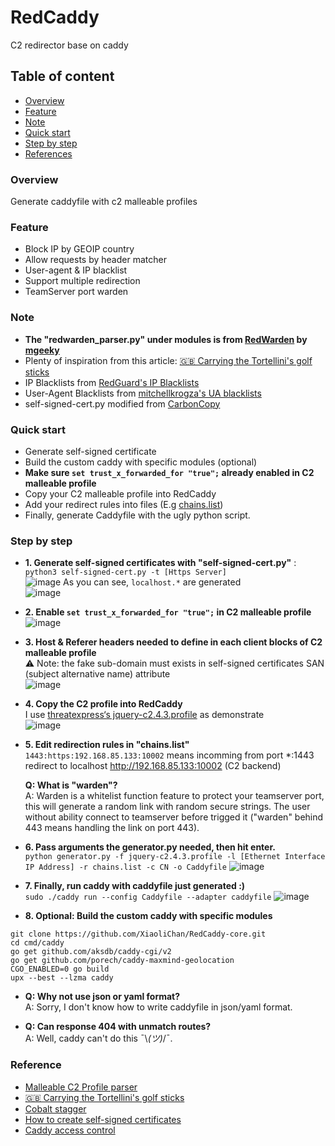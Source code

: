 # RedCaddy
C2 redirector base on caddy

## Table of content
* [Overview](#Overview)
* [Feature](#Feature)
* [Note](#Note)
* [Quick start](#Quick-start)
* [Step by step](#Step-by-step)
* [References](#References)

### Overview
Generate caddyfile with c2 malleable profiles

### Feature
- Block IP by GEOIP country
- Allow requests by header matcher
- User-agent & IP blacklist
- Support multiple redirection
- TeamServer port warden

### Note
- **The "redwarden_parser.py" under modules is from [RedWarden](https://github.com/mgeeky/RedWarden) by [mgeeky](https://github.com/mgeeky)**  
- Plenty of inspiration from this article: [🇬🇧 Carrying the Tortellini's golf sticks](https://aptw.tf/2021/11/25/c2-redirectors-using-caddy.html)  
- IP Blacklists from [RedGuard's IP Blacklists](https://github.com/wikiZ/RedGuard/blob/main/data/banned_ips.go)
- User-Agent Blacklists from [mitchellkrogza's UA blacklists](https://github.com/mitchellkrogza/nginx-ultimate-bad-bot-blocker/blob/master/_generator_lists/bad-user-agents.list)  
- self-signed-cert.py modified from [CarbonCopy](https://github.com/paranoidninja/CarbonCopy) 

### Quick start
- Generate self-signed certificate
- Build the custom caddy with specific modules (optional)
- **Make sure `set trust_x_forwarded_for "true";` already enabled in C2 malleable profile**
- Copy your C2 malleable profile into RedCaddy
- Add your redirect rules into files (E.g [chains.list](https://github.com/XiaoliChan/RedCaddy/blob/main/chains.list))
- Finally, generate Caddyfile with the ugly python script.

### Step by step
- **1. Generate self-signed certificates with "self-signed-cert.py"** :  
`python3 self-signed-cert.py -t [Https Server]`  
![image](https://user-images.githubusercontent.com/30458572/210765265-67869573-de98-4a8a-a167-11dc80fb6165.png)
As you can see, `localhost.*` are generated  
![image](https://user-images.githubusercontent.com/30458572/210765494-86a91d2e-8ac7-4b20-973e-e9e3e88933ce.png)

- **2. Enable `set trust_x_forwarded_for "true";` in C2 malleable profile**  
![image](https://user-images.githubusercontent.com/30458572/196095882-c60f306c-b11d-4642-af0c-86779200b3d3.png)

- **3. Host & Referer headers needed to define in each client blocks of C2 malleable profile**  
:warning: Note: the fake sub-domain must exists in self-signed certificates SAN (subject alternative name) attribute  
![image](https://user-images.githubusercontent.com/30458572/210927201-d2403730-f731-45be-8d0f-1d3dbdc21be4.png)

- **4. Copy the C2 profile into RedCaddy**  
I use [threatexpress‘s jquery-c2.4.3.profile](https://github.com/threatexpress/malleable-c2/blob/master/jquery-c2.4.3.profile) as demonstrate  
![image](https://user-images.githubusercontent.com/30458572/195805856-bb7e5352-6227-42df-92da-7682511cc7c1.png)

- **5. Edit redirection rules in "chains.list"**  
`1443:https:192.168.85.133:10002` means incomming from port *:1443 redirect to localhost http://192.168.85.133:10002 (C2 backend)  
  
  **Q: What is "warden"?**  
  A: Warden is a whitelist function feature to protect your teamserver port, this will generate a random link with random secure strings. The user without ability connect to teamserver before trigged it ("warden" behind 443 means handling the link on port 443).

- **6. Pass arguments the generator.py needed, then hit enter.**  
`python generator.py -f jquery-c2.4.3.profile -l [Ethernet Interface IP Address] -r chains.list -c CN -o Caddyfile`
![image](https://user-images.githubusercontent.com/30458572/195813570-bb067849-e606-4a8f-b2e6-595ff0321aa0.png)

- **7. Finally, run caddy with caddyfile just generated :)**  
`sudo ./caddy run --config Caddyfile --adapter caddyfile`
![image](https://user-images.githubusercontent.com/30458572/195814646-fb301054-877c-4e72-b5c2-97bfa2d5f818.png)

- **8. Optional: Build the custom caddy with specific modules**  
```
git clone https://github.com/XiaoliChan/RedCaddy-core.git
cd cmd/caddy
go get github.com/aksdb/caddy-cgi/v2
go get github.com/porech/caddy-maxmind-geolocation
CGO_ENABLED=0 go build
upx --best --lzma caddy
```

- **Q: Why not use json or yaml format?**  
A: Sorry, I don't know how to write caddyfile in json/yaml format.

- **Q: Can response 404 with unmatch routes?**  
A: Well, caddy can't do this ¯\\_(ツ)_/¯.

### Reference
- [Malleable C2 Profile parser](https://github.com/mgeeky/RedWarden/blob/master/plugins/malleable_redirector.py)  
- [🇬🇧 Carrying the Tortellini's golf sticks](https://aptw.tf/2021/11/25/c2-redirectors-using-caddy.html)  
- [Cobalt stagger](https://improsec.com/tech-blog/staging-cobalt-strike-with-mtls-using-caddy)  
- [How to create self-signed certificates](https://gist.github.com/cecilemuller/9492b848eb8fe46d462abeb26656c4f8)  
- [Caddy access control](https://blog.xm.mk/posts/da50/)  
